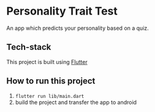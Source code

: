 # Personality Trait Test
An app which predicts your personality based on a quiz.

## Tech-stack
This project is built using [Flutter](https://flutter.dev/)

## How to run this project
1. `flutter run lib/main.dart`
2. build the project and transfer the app to android
